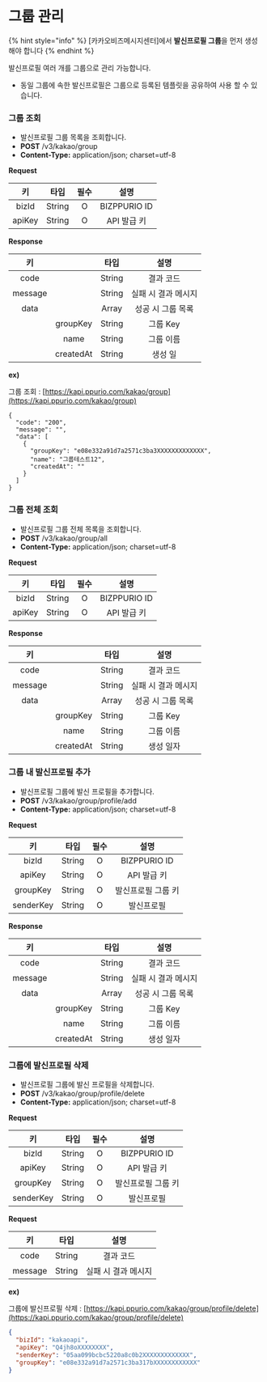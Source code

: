 # 그룹 관리



{% hint style="info" %}
\[카카오비즈메시지센터]에서 **발신프로필 그룹**을 먼저 생성해야 합니다
{% endhint %}



&#x20;발신프로필 여러 개를 그룹으로 관리 가능합니다.

* 동일 그룹에 속한 발신프로필은 그룹으로 등록된 템플릿을 공유하여 사용 할 수 있습니다.



### 그룹 조회

* 발신프로필 그룹 목록을 조회합니다.
* **POST** /v3/kakao/group
* **Content-Type:** application/json; charset=utf-8

**Request**

|  **키** | **타입** | **필수** |    **설명**    |
| :----: | :----: | :----: | :----------: |
|  bizId | String |    O   | BIZPPURIO ID |
| apiKey | String |    O   |   API 발급 키   |

**Response**

|  **키**  |           | **타입** |    **설명**   |
| :-----: | :-------: | :----: | :---------: |
|   code  |           | String |    결과 코드    |
| message |           | String | 실패 시 결과 메시지 |
|   data  |           |  Array |  성공 시 그룹 목록 |
|         |  groupKey | String |    그룹 Key   |
|         |    name   | String |    그룹 이름    |
|         | createdAt | String |     생성 일    |

**ex)**

그룹 조회 : [https://kapi.ppurio.com/kakao/group](https://kapi.ppurio.com/kakao/group)

```json5
{
  "code": "200",
  "message": "",
  "data": [
    {
      "groupKey": "e08e332a91d7a2571c3ba3XXXXXXXXXXXXX",
      "name": "그룹테스트12",
      "createdAt": ""
    }
  ]
}
```



### 그룹 전체 조회

* 발신프로필 그룹 전체 목록을 조회합니다.
* **POST** /v3/kakao/group/all
* **Content-Type:** application/json; charset=utf-8

**Request**

|  **키** | **타입** | **필수** |    **설명**    |
| :----: | :----: | :----: | :----------: |
|  bizId | String |    O   | BIZPPURIO ID |
| apiKey | String |    O   |   API 발급 키   |

**Response**

|  **키**  |           | **타입** |    **설명**   |
| :-----: | :-------: | :----: | :---------: |
|   code  |           | String |    결과 코드    |
| message |           | String | 실패 시 결과 메시지 |
|   data  |           |  Array |  성공 시 그룹 목록 |
|         |  groupKey | String |    그룹 Key   |
|         |    name   | String |    그룹 이름    |
|         | createdAt | String |    생성 일자    |

### 그룹 내 발신프로필 추가

* 발신프로필 그룹에 발신 프로필을 추가합니다.
* **POST** /v3/kakao/group/profile/add
* **Content-Type:** application/json; charset=utf-8

**Request**

|   **키**   | **타입** | **필수** |    **설명**    |
| :-------: | :----: | :----: | :----------: |
|   bizId   | String |    O   | BIZPPURIO ID |
|   apiKey  | String |    O   |   API 발급 키   |
|  groupKey | String |    O   |  발신프로필 그룹 키  |
| senderKey | String |    O   |    발신프로필     |

**Response**

|  **키**  |           | **타입** |    **설명**   |
| :-----: | :-------: | :----: | :---------: |
|   code  |           | String |    결과 코드    |
| message |           | String | 실패 시 결과 메시지 |
|   data  |           |  Array |  성공 시 그룹 목록 |
|         |  groupKey | String |    그룹 Key   |
|         |    name   | String |    그룹 이름    |
|         | createdAt | String |    생성 일자    |

### 그룹에 발신프로필 삭제

* 발신프로필 그룹에 발신 프로필을 삭제합니다.
* **POST** /v3/kakao/group/profile/delete
* **Content-Type:** application/json; charset=utf-8

**Request**

|   **키**   | **타입** | **필수** |    **설명**    |
| :-------: | :----: | :----: | :----------: |
|   bizId   | String |    O   | BIZPPURIO ID |
|   apiKey  | String |    O   |   API 발급 키   |
|  groupKey | String |    O   |  발신프로필 그룹 키  |
| senderKey | String |    O   |    발신프로필     |

**Request**

|  **키**  | **타입** |    **설명**   |
| :-----: | :----: | :---------: |
|   code  | String |    결과 코드    |
| message | String | 실패 시 결과 메시지 |

**ex)**

그룹에 발신프로필 삭제 : [https://kapi.ppurio.com/kakao/group/profile/delete](https://kapi.ppurio.com/kakao/group/profile/delete)

```json
{
  "bizId": "kakaoapi",
  "apiKey": "Q4jh8oXXXXXXXX",
  "senderKey": "05aa099bcbc5220a8c0b2XXXXXXXXXXXXX",
  "groupKey": "e08e332a91d7a2571c3ba317bXXXXXXXXXXXX"
}
```

